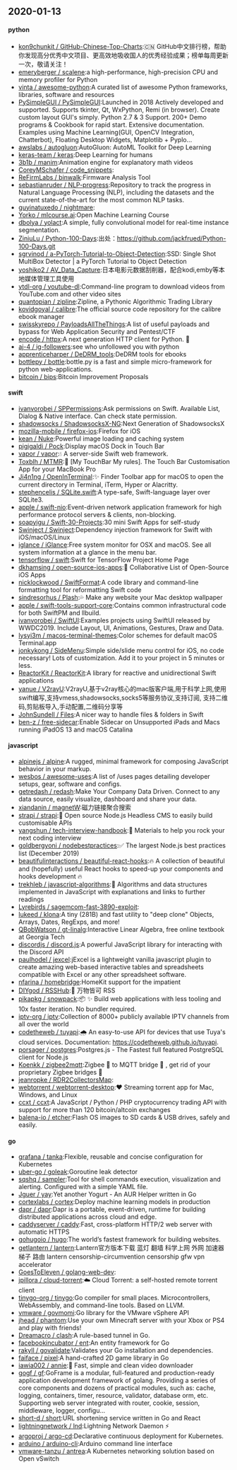 ## 2020-01-13

#### python
* [kon9chunkit / GitHub-Chinese-Top-Charts](https://github.com/kon9chunkit/GitHub-Chinese-Top-Charts):🇨🇳
GitHub中文排行榜，帮助你发现高分优秀中文项目、更高效地吸收国人的优秀经验成果；榜单每周更新一次，敬请关注！
* [emeryberger / scalene](https://github.com/emeryberger/scalene):a high-performance, high-precision CPU and memory profiler for Python
* [vinta / awesome-python](https://github.com/vinta/awesome-python):A curated list of awesome Python frameworks, libraries, software and resources
* [PySimpleGUI / PySimpleGUI](https://github.com/PySimpleGUI/PySimpleGUI):Launched in 2018 Actively developed and supported. Supports tkinter, Qt, WxPython, Remi (in browser). Create custom layout GUI's simply. Python 2.7 & 3 Support. 200+ Demo programs & Cookbook for rapid start. Extensive documentation. Examples using Machine Learning(GUI, OpenCV Integration, Chatterbot), Floating Desktop Widgets, Matplotlib + Pyplo…
* [awslabs / autogluon](https://github.com/awslabs/autogluon):AutoGluon: AutoML Toolkit for Deep Learning
* [keras-team / keras](https://github.com/keras-team/keras):Deep Learning for humans
* [3b1b / manim](https://github.com/3b1b/manim):Animation engine for explanatory math videos
* [CoreyMSchafer / code_snippets](https://github.com/CoreyMSchafer/code_snippets):
* [ReFirmLabs / binwalk](https://github.com/ReFirmLabs/binwalk):Firmware Analysis Tool
* [sebastianruder / NLP-progress](https://github.com/sebastianruder/NLP-progress):Repository to track the progress in Natural Language Processing (NLP), including the datasets and the current state-of-the-art for the most common NLP tasks.
* [guyinatuxedo / nightmare](https://github.com/guyinatuxedo/nightmare):
* [Yorko / mlcourse.ai](https://github.com/Yorko/mlcourse.ai):Open Machine Learning Course
* [dbolya / yolact](https://github.com/dbolya/yolact):A simple, fully convolutional model for real-time instance segmentation.
* [ZiniuLu / Python-100-Days](https://github.com/ZiniuLu/Python-100-Days):出处：https://github.com/jackfrued/Python-100-Days.git
* [sgrvinod / a-PyTorch-Tutorial-to-Object-Detection](https://github.com/sgrvinod/a-PyTorch-Tutorial-to-Object-Detection):SSD: Single Shot MultiBox Detector | a PyTorch Tutorial to Object Detection
* [yoshiko2 / AV_Data_Capture](https://github.com/yoshiko2/AV_Data_Capture):日本电影元数据刮削器，配合kodi,emby等本地媒体管理工具使用
* [ytdl-org / youtube-dl](https://github.com/ytdl-org/youtube-dl):Command-line program to download videos from YouTube.com and other video sites
* [quantopian / zipline](https://github.com/quantopian/zipline):Zipline, a Pythonic Algorithmic Trading Library
* [kovidgoyal / calibre](https://github.com/kovidgoyal/calibre):The official source code repository for the calibre ebook manager
* [swisskyrepo / PayloadsAllTheThings](https://github.com/swisskyrepo/PayloadsAllTheThings):A list of useful payloads and bypass for Web Application Security and Pentest/CTF
* [encode / httpx](https://github.com/encode/httpx):A next generation HTTP client for Python.
🦋
* [aj-4 / ig-followers](https://github.com/aj-4/ig-followers):see who unfollowed you with python
* [apprenticeharper / DeDRM_tools](https://github.com/apprenticeharper/DeDRM_tools):DeDRM tools for ebooks
* [bottlepy / bottle](https://github.com/bottlepy/bottle):bottle.py is a fast and simple micro-framework for python web-applications.
* [bitcoin / bips](https://github.com/bitcoin/bips):Bitcoin Improvement Proposals

#### swift
* [ivanvorobei / SPPermissions](https://github.com/ivanvorobei/SPPermissions):Ask permissions on Swift. Available List, Dialog & Native interface. Can check state permission.
* [shadowsocks / ShadowsocksX-NG](https://github.com/shadowsocks/ShadowsocksX-NG):Next Generation of ShadowsocksX
* [mozilla-mobile / firefox-ios](https://github.com/mozilla-mobile/firefox-ios):Firefox for iOS
* [kean / Nuke](https://github.com/kean/Nuke):Powerful image loading and caching system
* [pigigaldi / Pock](https://github.com/pigigaldi/Pock):Display macOS Dock in Touch Bar
* [vapor / vapor](https://github.com/vapor/vapor):💧
A server-side Swift web framework.
* [Toxblh / MTMR](https://github.com/Toxblh/MTMR):🌟
[My TouchBar My rules]. The Touch Bar Customisation App for your MacBook Pro
* [Ji4n1ng / OpenInTerminal](https://github.com/Ji4n1ng/OpenInTerminal):✨
Finder Toolbar app for macOS to open the current directory in Terminal, iTerm, Hyper or Alacritty.
* [stephencelis / SQLite.swift](https://github.com/stephencelis/SQLite.swift):A type-safe, Swift-language layer over SQLite3.
* [apple / swift-nio](https://github.com/apple/swift-nio):Event-driven network application framework for high performance protocol servers & clients, non-blocking.
* [soapyigu / Swift-30-Projects](https://github.com/soapyigu/Swift-30-Projects):30 mini Swift Apps for self-study
* [Swinject / Swinject](https://github.com/Swinject/Swinject):Dependency injection framework for Swift with iOS/macOS/Linux
* [iglance / iGlance](https://github.com/iglance/iGlance):Free system monitor for OSX and macOS. See all system information at a glance in the menu bar.
* [tensorflow / swift](https://github.com/tensorflow/swift):Swift for TensorFlow Project Home Page
* [dkhamsing / open-source-ios-apps](https://github.com/dkhamsing/open-source-ios-apps):📱
Collaborative List of Open-Source iOS Apps
* [nicklockwood / SwiftFormat](https://github.com/nicklockwood/SwiftFormat):A code library and command-line formatting tool for reformatting Swift code
* [sindresorhus / Plash](https://github.com/sindresorhus/Plash):💦
Make any website your Mac desktop wallpaper
* [apple / swift-tools-support-core](https://github.com/apple/swift-tools-support-core):Contains common infrastructural code for both SwiftPM and llbuild.
* [ivanvorobei / SwiftUI](https://github.com/ivanvorobei/SwiftUI):Examples projects using SwiftUI released by WWDC2019. Include Layout, UI, Animations, Gestures, Draw and Data.
* [lysyi3m / macos-terminal-themes](https://github.com/lysyi3m/macos-terminal-themes):Color schemes for default macOS Terminal.app
* [jonkykong / SideMenu](https://github.com/jonkykong/SideMenu):Simple side/slide menu control for iOS, no code necessary! Lots of customization. Add it to your project in 5 minutes or less.
* [ReactorKit / ReactorKit](https://github.com/ReactorKit/ReactorKit):A library for reactive and unidirectional Swift applications
* [yanue / V2rayU](https://github.com/yanue/V2rayU):V2rayU,基于v2ray核心的mac版客户端,用于科学上网,使用swift编写,支持vmess,shadowsocks,socks5等服务协议,支持订阅, 支持二维码,剪贴板导入,手动配置,二维码分享等
* [JohnSundell / Files](https://github.com/JohnSundell/Files):A nicer way to handle files & folders in Swift
* [ben-z / free-sidecar](https://github.com/ben-z/free-sidecar):Enable Sidecar on Unsupported iPads and Macs running iPadOS 13 and macOS Catalina

#### javascript
* [alpinejs / alpine](https://github.com/alpinejs/alpine):A rugged, minimal framework for composing JavaScript behavior in your markup.
* [wesbos / awesome-uses](https://github.com/wesbos/awesome-uses):A list of /uses pages detailing developer setups, gear, software and configs.
* [getredash / redash](https://github.com/getredash/redash):Make Your Company Data Driven. Connect to any data source, easily visualize, dashboard and share your data.
* [xiandanin / magnetW](https://github.com/xiandanin/magnetW):磁力链接聚合搜索
* [strapi / strapi](https://github.com/strapi/strapi):🚀
Open source Node.js Headless CMS to easily build customisable APIs
* [yangshun / tech-interview-handbook](https://github.com/yangshun/tech-interview-handbook):💯
Materials to help you rock your next coding interview
* [goldbergyoni / nodebestpractices](https://github.com/goldbergyoni/nodebestpractices):✅
The largest Node.js best practices list (December 2019)
* [beautifulinteractions / beautiful-react-hooks](https://github.com/beautifulinteractions/beautiful-react-hooks):🔥
A collection of beautiful and (hopefully) useful React hooks to speed-up your components and hooks development
🔥
* [trekhleb / javascript-algorithms](https://github.com/trekhleb/javascript-algorithms):📝
Algorithms and data structures implemented in JavaScript with explanations and links to further readings
* [Lyrebirds / sagemcom-fast-3890-exploit](https://github.com/Lyrebirds/sagemcom-fast-3890-exploit):
* [lukeed / klona](https://github.com/lukeed/klona):A tiny (281B) and fast utility to "deep clone" Objects, Arrays, Dates, RegExps, and more!
* [QBobWatson / gt-linalg](https://github.com/QBobWatson/gt-linalg):Interactive Linear Algebra, free online textbook at Georgia Tech
* [discordjs / discord.js](https://github.com/discordjs/discord.js):A powerful JavaScript library for interacting with the Discord API
* [paulhodel / jexcel](https://github.com/paulhodel/jexcel):jExcel is a lightweight vanilla javascript plugin to create amazing web-based interactive tables and spreadsheets compatible with Excel or any other spreadsheet software.
* [nfarina / homebridge](https://github.com/nfarina/homebridge):HomeKit support for the impatient
* [DIYgod / RSSHub](https://github.com/DIYgod/RSSHub):🍰
万物皆可 RSS
* [pikapkg / snowpack](https://github.com/pikapkg/snowpack):📦
✨
Build web applications with less tooling and 10x faster iteration. No bundler required.
* [iptv-org / iptv](https://github.com/iptv-org/iptv):Collection of 8000+ publicly available IPTV channels from all over the world
* [codetheweb / tuyapi](https://github.com/codetheweb/tuyapi):🌧
An easy-to-use API for devices that use Tuya's cloud services. Documentation: https://codetheweb.github.io/tuyapi.
* [porsager / postgres](https://github.com/porsager/postgres):Postgres.js - The Fastest full featured PostgreSQL client for Node.js
* [Koenkk / zigbee2mqtt](https://github.com/Koenkk/zigbee2mqtt):Zigbee
🐝
to MQTT bridge
🌉
, get rid of your proprietary Zigbee bridges
🔨
* [jeanropke / RDR2CollectorsMap](https://github.com/jeanropke/RDR2CollectorsMap):
* [webtorrent / webtorrent-desktop](https://github.com/webtorrent/webtorrent-desktop):❤️
Streaming torrent app for Mac, Windows, and Linux
* [ccxt / ccxt](https://github.com/ccxt/ccxt):A JavaScript / Python / PHP cryptocurrency trading API with support for more than 120 bitcoin/altcoin exchanges
* [balena-io / etcher](https://github.com/balena-io/etcher):Flash OS images to SD cards & USB drives, safely and easily.

#### go
* [grafana / tanka](https://github.com/grafana/tanka):Flexible, reusable and concise configuration for Kubernetes
* [uber-go / goleak](https://github.com/uber-go/goleak):Goroutine leak detector
* [sqshq / sampler](https://github.com/sqshq/sampler):Tool for shell commands execution, visualization and alerting. Configured with a simple YAML file.
* [Jguer / yay](https://github.com/Jguer/yay):Yet another Yogurt - An AUR Helper written in Go
* [cortexlabs / cortex](https://github.com/cortexlabs/cortex):Deploy machine learning models in production
* [dapr / dapr](https://github.com/dapr/dapr):Dapr is a portable, event-driven, runtime for building distributed applications across cloud and edge.
* [caddyserver / caddy](https://github.com/caddyserver/caddy):Fast, cross-platform HTTP/2 web server with automatic HTTPS
* [gohugoio / hugo](https://github.com/gohugoio/hugo):The world’s fastest framework for building websites.
* [getlantern / lantern](https://github.com/getlantern/lantern):Lantern官方版本下载 蓝灯 翻墙 科学上网 外网 加速器 梯子 路由 lantern censorship-circumvention censorship gfw vpn accelerator
* [GoesToEleven / golang-web-dev](https://github.com/GoesToEleven/golang-web-dev):
* [jpillora / cloud-torrent](https://github.com/jpillora/cloud-torrent):☁️
Cloud Torrent: a self-hosted remote torrent client
* [tinygo-org / tinygo](https://github.com/tinygo-org/tinygo):Go compiler for small places. Microcontrollers, WebAssembly, and command-line tools. Based on LLVM.
* [vmware / govmomi](https://github.com/vmware/govmomi):Go library for the VMware vSphere API
* [jhead / phantom](https://github.com/jhead/phantom):Use your own Minecraft server with your Xbox or PS4 and play with friends!
* [Dreamacro / clash](https://github.com/Dreamacro/clash):A rule-based tunnel in Go.
* [facebookincubator / ent](https://github.com/facebookincubator/ent):An entity framework for Go
* [rakyll / govalidate](https://github.com/rakyll/govalidate):Validates your Go installation and dependencies.
* [faiface / pixel](https://github.com/faiface/pixel):A hand-crafted 2D game library in Go
* [iawia002 / annie](https://github.com/iawia002/annie):👾
Fast, simple and clean video downloader
* [gogf / gf](https://github.com/gogf/gf):GoFrame is a modular, full-featured and production-ready application development framework of golang. Providing a series of core components and dozens of practical modules, such as: cache, logging, containers, timer, resource, validator, database orm, etc. Supporting web server integrated with router, cookie, session, middleware, logger, configu…
* [short-d / short](https://github.com/short-d/short):URL shortening service written in Go and React
* [lightningnetwork / lnd](https://github.com/lightningnetwork/lnd):Lightning Network Daemon
⚡️
* [argoproj / argo-cd](https://github.com/argoproj/argo-cd):Declarative continuous deployment for Kubernetes.
* [arduino / arduino-cli](https://github.com/arduino/arduino-cli):Arduino command line interface
* [vmware-tanzu / antrea](https://github.com/vmware-tanzu/antrea):A Kubernetes networking solution based on Open vSwitch
